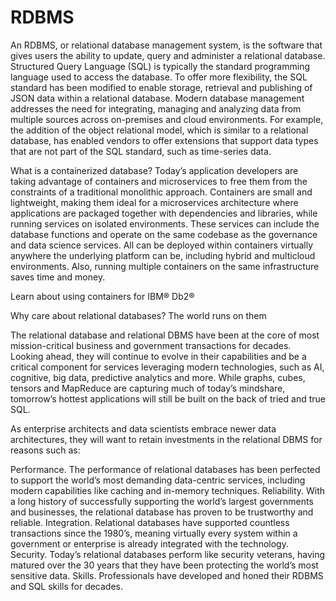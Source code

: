 # RDBMS

An RDBMS, or relational database management system, is the software that gives users the ability to update, query and administer a relational database. Structured Query Language (SQL) is typically the standard programming language used to access the database. To offer more flexibility, the SQL standard has been modified to enable storage, retrieval and publishing of JSON data within a relational database. Modern database management addresses the need for integrating, managing and analyzing data from multiple sources across on-premises and cloud environments. For example, the addition of the object relational model, which is similar to a relational database, has enabled vendors to offer extensions that support data types that are not part of the SQL standard, such as time-series data.

What is a containerized database?
Today’s application developers are taking advantage of containers and microservices to free them from the constraints of a traditional monolithic approach. Containers are small and lightweight, making them ideal for a microservices architecture where applications are packaged together with dependencies and libraries, while running services on isolated environments. These services can include the database functions and operate on the same codebase as the governance and data science services. All can be deployed within containers virtually anywhere the underlying platform can be, including hybrid and multicloud environments. Also, running multiple containers on the same infrastructure saves time and money.

Learn about using containers for IBM® Db2®

Why care about relational databases?
The world runs on them

The relational database and relational DBMS have been at the core of most mission-critical business and government transactions for decades. Looking ahead, they will continue to evolve in their capabilities and be a critical component for services leveraging modern technologies, such as AI, cognitive, big data, predictive analytics and more. While graphs, cubes, tensors and MapReduce are capturing much of today’s mindshare, tomorrow’s hottest applications will still be built on the back of tried and true SQL.  

As enterprise architects and data scientists embrace newer data architectures, they will want to retain investments in the relational DBMS for reasons such as:

Performance. The performance of relational databases has been perfected to support the world’s most demanding data-centric services, including modern capabilities like caching and in-memory techniques.
Reliability. With a long history of successfully supporting the world’s largest governments and businesses, the relational database has proven to be trustworthy and reliable.
Integration. Relational databases have supported countless transactions since the 1980’s, meaning virtually every system within a government or enterprise is already integrated with the technology. 
Security. Today’s relational databases perform like security veterans, having matured over the 30 years that they have been protecting the world’s most sensitive data.
Skills. Professionals have developed and honed their RDBMS and SQL skills for decades.
